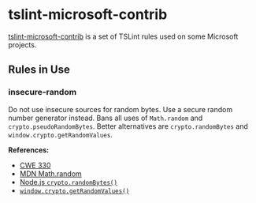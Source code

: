 # tslint-microsoft-contrib

[tslint-microsoft-contrib](https://github.com/Microsoft/tslint-microsoft-contrib) is a set of TSLint rules used on some Microsoft projects.

## Rules in Use

### insecure-random

Do not use insecure sources for random bytes. Use a secure random number generator instead. Bans all uses of `Math.random` and `crypto.pseudoRandomBytes`. Better alternatives are `crypto.randomBytes` and `window.crypto.getRandomValues`.

**References:**

- [CWE 330](https://cwe.mitre.org/data/definitions/330.html)
- [MDN Math.random](https://developer.mozilla.org/en-US/docs/Web/JavaScript/Reference/Global_Objects/Math/random)
- [Node.js `crypto.randomBytes()`](https://nodejs.org/api/crypto.html#crypto_crypto_randombytes_size_callback)
- [`window.crypto.getRandomValues()`](https://developer.mozilla.org/en-US/docs/Web/API/window.crypto.getRandomValues)
